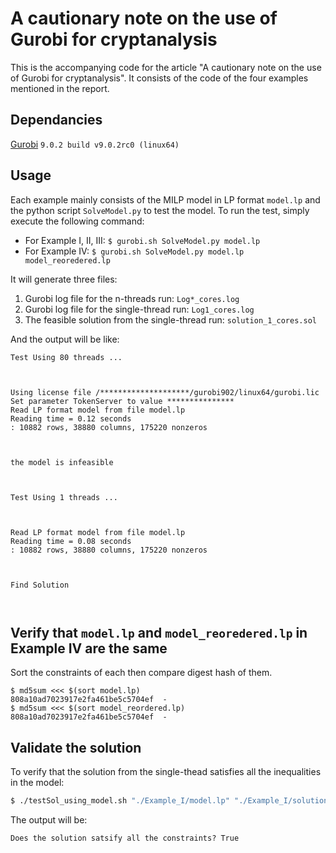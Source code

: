 
# A cautionary note on the use of  Gurobi for cryptanalysis
This is the accompanying code for the article "A cautionary note on the use of  Gurobi for cryptanalysis". It consists of the code of the four examples mentioned in the report.
## Dependancies
[Gurobi](https://www.gurobi.com/) `9.0.2 build v9.0.2rc0 (linux64)`

## Usage
Each example mainly consists of the MILP model in LP format `model.lp` and the python script `SolveModel.py` to test the model. 
To run the test, simply execute the following command:
- For Example I, II, III: ```$ gurobi.sh SolveModel.py model.lp```
- For Example IV: ```$ gurobi.sh SolveModel.py model.lp model_reoredered.lp```

It will generate three files: 
1. Gurobi log file for the n-threads run: `Log*_cores.log`
2. Gurobi log file for the single-thread run: `Log1_cores.log`
3. The feasible solution from the single-thread run: `solution_1_cores.sol`

And the output will be like:
```
Test Using 80 threads ...



Using license file /********************/gurobi902/linux64/gurobi.lic
Set parameter TokenServer to value ***************
Read LP format model from file model.lp
Reading time = 0.12 seconds
: 10882 rows, 38880 columns, 175220 nonzeros



the model is infeasible



Test Using 1 threads ...



Read LP format model from file model.lp
Reading time = 0.08 seconds
: 10882 rows, 38880 columns, 175220 nonzeros



Find Solution



```
## Verify that `model.lp` and `model_reoredered.lp` in Example IV are the same
Sort the constraints of each then compare digest hash of them.
```
$ md5sum <<< $(sort model.lp)
808a10ad7023917e2fa461be5c5704ef  -
$ md5sum <<< $(sort model_reordered.lp)
808a10ad7023917e2fa461be5c5704ef  -
```

## Validate the solution
To verify that the solution from the single-thead satisfies all the inequalities in the model:
```bash
$ ./testSol_using_model.sh "./Example_I/model.lp" "./Example_I/solution_1_cores.sol"
```
The output will be:
```
Does the solution satsify all the constraints? True
```
